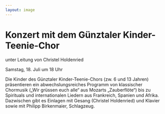```yaml
---
layout: image
---
```


# Konzert mit dem Günztaler Kinder-Teenie-Chor

unter Leitung von Christel Holdenried  

Samstag, 18. Juli um 18 Uhr 

Die Kinder des Günztaler Kinder-Teenie-Chors (zw. 6 und 13 Jahren) präsentieren ein abwechslungsreiches Programm von klassischer Chormusik („Wir grüssen euch alle“ aus Mozarts „Zauberflöte“) bis zu Spirituals und internationalen Liedern aus Frankreich, Spanien und Afrika. Dazwischen gibt es Einlagen mit Gesang (Christel Holdenried) und Klavier sowie mit Philipp Birkenmaier, Schlagzeug.
